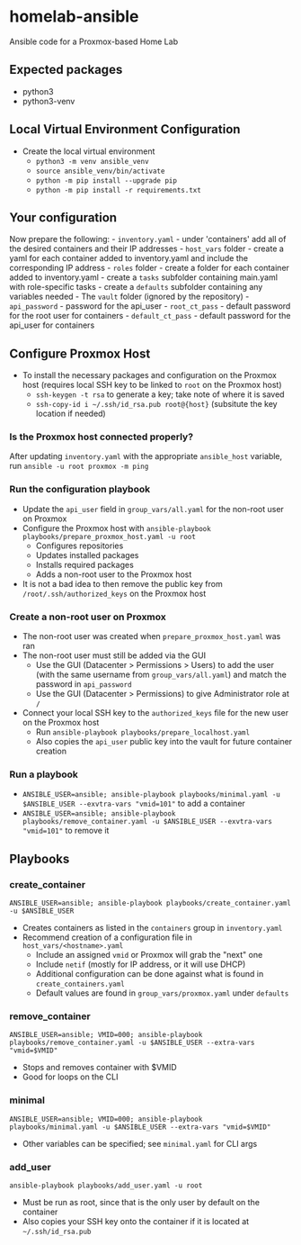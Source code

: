 # homelab-ansible
Ansible code for a Proxmox-based Home Lab

## Expected packages
- python3
- python3-venv

## Local Virtual Environment Configuration
- Create the local virtual environment
    - `python3 -m venv ansible_venv`
    - `source ansible_venv/bin/activate`
    - `python -m pip install --upgrade pip`
    - `python -m pip install -r requirements.txt`

## Your configuration
Now prepare the following:
    - `inventory.yaml` - under 'containers' add all of the desired containers and their IP addresses
    - `host_vars` folder - create a yaml for each container added to inventory.yaml and include the corresponding IP address
    - `roles` folder
        - create a folder for each container added to inventory.yaml
        - create a `tasks` subfolder containing main.yaml with role-specific tasks
        - create a `defaults` subfolder containing any variables needed
    - The `vault` folder (ignored by the repository)
        - `api_password` - password for the api_user
        - `root_ct_pass` - default password for the root user for containers
        - `default_ct_pass` - default password for the api_user for containers

## Configure Proxmox Host
- To install the necessary packages and configuration on the Proxmox host (requires local SSH key to be linked to `root` on the Proxmox host)
    - `ssh-keygen -t rsa` to generate a key; take note of where it is saved
    - `ssh-copy-id i ~/.ssh/id_rsa.pub root@{host}` (subsitute the key location if needed)

### Is the Proxmox host connected properly?
After updating `inventory.yaml` with the appropriate `ansible_host` variable, run
`ansible -u root proxmox -m ping`

### Run the configuration playbook
- Update the `api_user` field in `group_vars/all.yaml` for the non-root user on Proxmox
- Configure the Proxmox host with `ansible-playbook playbooks/prepare_proxmox_host.yaml -u root`
    - Configures repositories
    - Updates installed packages
    - Installs required packages
    - Adds a non-root user to the Proxmox host
- It is not a bad idea to then remove the public key from `/root/.ssh/authorized_keys` on the Proxmox host

### Create a non-root user on Proxmox
- The non-root user was created when `prepare_proxmox_host.yaml` was ran
- The non-root user must still be added via the GUI
    - Use the GUI (Datacenter > Permissions > Users) to add the user (with the same username from `group_vars/all.yaml`) and match the password in `api_password`
    - Use the GUI (Datacenter > Permissions) to give Administrator role at `/`
- Connect your local SSH key to the `authorized_keys` file for the new user on the Proxmox host
    - Run `ansible-playbook playbooks/prepare_localhost.yaml`
    - Also copies the `api_user` public key into the vault for future container creation

### Run a playbook
- `ANSIBLE_USER=ansible; ansible-playbook playbooks/minimal.yaml -u $ANSIBLE_USER --exvtra-vars "vmid=101"` to add a container
- `ANSIBLE_USER=ansible; ansible-playbook playbooks/remove_container.yaml -u $ANSIBLE_USER --exvtra-vars "vmid=101"` to remove it

## Playbooks

### create_container
`ANSIBLE_USER=ansible; ansible-playbook playbooks/create_container.yaml -u $ANSIBLE_USER`
- Creates containers as listed in the `containers` group in `inventory.yaml`
- Recommend creation of a configuration file in `host_vars/<hostname>.yaml`
    - Include an assigned `vmid` or Proxmox will grab the "next" one
    - Include `netif` (mostly for IP address, or it will use DHCP)
    - Additional configuration can be done against what is found in `create_containers.yaml`
    - Default values are found in `group_vars/proxmox.yaml` under `defaults`

### remove_container
`ANSIBLE_USER=ansible; VMID=000; ansible-playbook playbooks/remove_container.yaml -u $ANSIBLE_USER --extra-vars "vmid=$VMID"`
- Stops and removes container with $VMID
- Good for loops on the CLI

### minimal
`ANSIBLE_USER=ansible; VMID=000; ansible-playbook playbooks/minimal.yaml -u $ANSIBLE_USER --extra-vars "vmid=$VMID"`
- Other variables can be specified; see `minimal.yaml` for CLI args

### add_user
`ansible-playbook playbooks/add_user.yaml -u root`
- Must be run as root, since that is the only user by default on the container
- Also copies your SSH key onto the container if it is located at `~/.ssh/id_rsa.pub`
